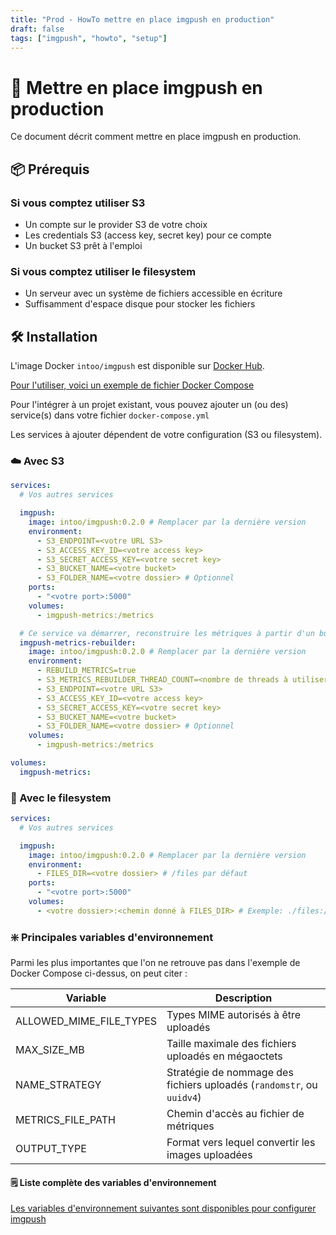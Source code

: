```yaml
---
title: "Prod - HowTo mettre en place imgpush en production"
draft: false
tags: ["imgpush", "howto", "setup"]
---
```


# 🚀 Mettre en place imgpush en production

Ce document décrit comment mettre en place imgpush en production.

## 📦 Prérequis

### Si vous comptez utiliser S3

- Un compte sur le provider S3 de votre choix
- Les credentials S3 (access key, secret key) pour ce compte
- Un bucket S3 prêt à l'emploi

### Si vous comptez utiliser le filesystem

- Un serveur avec un système de fichiers accessible en écriture
- Suffisamment d'espace disque pour stocker les fichiers

## 🛠 Installation

L'image Docker `intoo/imgpush` est disponible sur [Docker Hub](https://hub.docker.com/r/intoo/imgpush).

[Pour l'utiliser, voici un exemple de fichier Docker Compose](../docker-compose.yml)

Pour l'intégrer à un projet existant, vous pouvez ajouter un (ou des) service(s) dans votre fichier `docker-compose.yml`

Les services à ajouter dépendent de votre configuration (S3 ou filesystem).

### ☁️ Avec S3

```yaml
services:
  # Vos autres services

  imgpush:
    image: intoo/imgpush:0.2.0 # Remplacer par la dernière version
    environment:
      - S3_ENDPOINT=<votre URL S3>
      - S3_ACCESS_KEY_ID=<votre access key>
      - S3_SECRET_ACCESS_KEY=<votre secret key>
      - S3_BUCKET_NAME=<votre bucket>
      - S3_FOLDER_NAME=<votre dossier> # Optionnel
    ports:
      - "<votre port>:5000"
    volumes:
      - imgpush-metrics:/metrics

  # Ce service va démarrer, reconstruire les métriques à partir d'un bucket S3, les stocker dans un fichier dans le volume imgpush-metrics, puis s'arrêter
  imgpush-metrics-rebuilder:
    image: intoo/imgpush:0.2.0 # Remplacer par la dernière version
    environment:
      - REBUILD_METRICS=true
      - S3_METRICS_REBUILDER_THREAD_COUNT=<nombre de threads à utiliser pour la reconstruction des métriques> # 4 par défaut
      - S3_ENDPOINT=<votre URL S3>
      - S3_ACCESS_KEY_ID=<votre access key>
      - S3_SECRET_ACCESS_KEY=<votre secret key>
      - S3_BUCKET_NAME=<votre bucket>
      - S3_FOLDER_NAME=<votre dossier> # Optionnel
    volumes:
      - imgpush-metrics:/metrics

volumes:
  imgpush-metrics:
```

### 📁 Avec le filesystem

```yaml
services:
  # Vos autres services

  imgpush:
    image: intoo/imgpush:0.2.0 # Remplacer par la dernière version
    environment:
      - FILES_DIR=<votre dossier> # /files par défaut
    ports:
      - "<votre port>:5000"
    volumes:
      - <votre dossier>:<chemin donné à FILES_DIR> # Exemple: ./files:/files
```

### ❇️ Principales variables d'environnement

Parmi les plus importantes que l'on ne retrouve pas dans l'exemple de Docker Compose ci-dessus, on peut citer :

| Variable                | Description                                                           |
| ----------------------- | --------------------------------------------------------------------- |
| ALLOWED_MIME_FILE_TYPES | Types MIME autorisés à être uploadés                                  |
| MAX_SIZE_MB             | Taille maximale des fichiers uploadés en mégaoctets                   |
| NAME_STRATEGY           | Stratégie de nommage des fichiers uploadés (`randomstr`, ou `uuidv4`) |
| METRICS_FILE_PATH       | Chemin d'accès au fichier de métriques                                |
| OUTPUT_TYPE             | Format vers lequel convertir les images uploadées                     |

#### 🗒️ Liste complète des variables d'environnement

[Les variables d'environnement suivantes sont disponibles pour configurer imgpush](../README.md#configuration)
